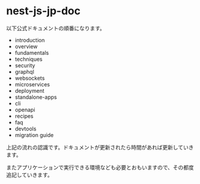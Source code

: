 # nest-js-jp-doc

以下公式ドキュメントの順番になります。

- introduction
- overview
- fundamentals
- techniques
- security
- graphql
- websockets
- microservices
- deployment
- standalone-apps
- cli
- openapi
- recipes
- faq
- devtools
- migration guide

上記の流れの認識です。ドキュメントが更新されたら時間があれば更新していきます。

またアプリケーションで実行できる環境なども必要とおもいますので、その都度追記していきます。